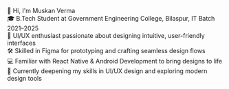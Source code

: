 👋 Hi, I'm Muskan Verma <br>
🎓 B.Tech Student at Government Engineering College, Bilaspur, IT Batch 2021–2025 <br>
🎨 UI/UX enthusiast passionate about designing intuitive, user-friendly interfaces <br>
🛠 Skilled in Figma for prototyping and crafting seamless design flows <br>
💻 Familiar with React Native & Android Development to bring designs to life <br>
🚀 Currently deepening my skills in UI/UX design and exploring modern design tools <br>


<!---
MuskanVerma11/MuskanVerma11 is a ✨ special ✨ repository because its `README.md` (this file) appears on your GitHub profile.
You can click the Preview link to take a look at your changes.
--->

